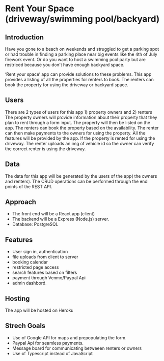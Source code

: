 # Rent Your Space (driveway/swimming pool/backyard)

## Introduction
Have you gone to a beach on weekends and struggled to get a parking spot or 
had trouble in finding a parking place near big events like the 4th of July firework
event. Or do you want to host a swimming pool party but are restriced because you 
don't have enough backyard space. 

‘Rent your space’ app can provide solutions to these problems. This app provides a 
listing of all the properties for renters to book. The renters can book the 
property for using the driveway or backyard space.

## Users 
There are 2 types of users for this app 1) property owners and 2) renters
The property owners will provide information about their property that they 
plan to rent through a form input. The property will then be listed on the app. 
The renters can book the property based on the availability. The renter can then 
make payments to the owners for using the property. All the features will be provided
by the app. If the property is rented for using the driveway. The renter uploads an img of vehicle id so the owner can verify the correct renter is using the driveway.

## Data
The data for this app will be generated by the users of the app( the owners and
renters). The CRUD operations can be performed through the end points of the REST API. 


## Approach
* The front end will be a React app (client)
* The backend will be a Express (Node.js) server.
* Database: PostgreSQL

## Features
* User sign in, authentication
* file uploads from client to server
* booking calendar
* restricted page access
* search features based on filters
* payment through Venmo/Paypal Api
* admin dashbord.

## Hosting
The app will be hosted on Heroku

## Strech Goals
* Use of Google API for maps and prepopulating the form.
* Paypal Api for seamless payments.
* Message board for communicating betweeen renters or owners
* Use of Typescript instead of JavaScript

